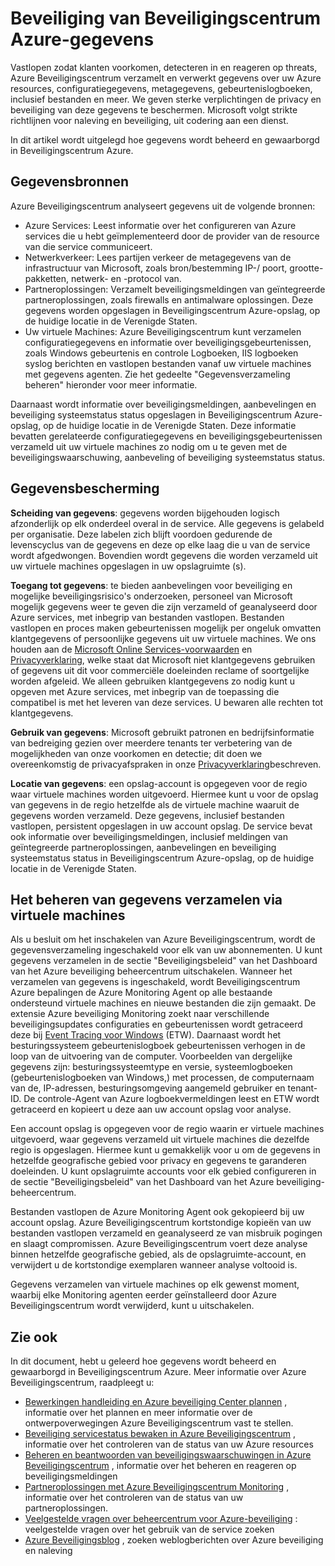 <properties
   pageTitle="Beveiliging van gegevens van Azure Beveiligingscentrum | Microsoft Azure"
   description="In dit document wordt uitgelegd hoe gegevens wordt beheerd en gewaarborgd in Beveiligingscentrum Azure."
   services="security-center"
   documentationCenter="na"
   authors="YuriDio"
   manager="swadhwa"
   editor=""/>

<tags
   ms.service="security-center"
   ms.devlang="na"
   ms.topic="hero-article"
   ms.tgt_pltfrm="na"
   ms.workload="na"
   ms.date="10/25/2016"
   ms.author="yurid"/>

# <a name="azure-security-center-data-security"></a>Beveiliging van Beveiligingscentrum Azure-gegevens
Vastlopen zodat klanten voorkomen, detecteren in en reageren op threats, Azure Beveiligingscentrum verzamelt en verwerkt gegevens over uw Azure resources, configuratiegegevens, metagegevens, gebeurtenislogboeken, inclusief bestanden en meer. We geven sterke verplichtingen de privacy en beveiliging van deze gegevens te beschermen. Microsoft volgt strikte richtlijnen voor naleving en beveiliging, uit codering aan een dienst. 

In dit artikel wordt uitgelegd hoe gegevens wordt beheerd en gewaarborgd in Beveiligingscentrum Azure.

## <a name="data-sources"></a>Gegevensbronnen

Azure Beveiligingscentrum analyseert gegevens uit de volgende bronnen:

- Azure Services: Leest informatie over het configureren van Azure services die u hebt geïmplementeerd door de provider van de resource van die service communiceert.
- Netwerkverkeer: Lees partijen verkeer de metagegevens van de infrastructuur van Microsoft, zoals bron/bestemming IP-/ poort, grootte-pakketten, netwerk- en -protocol van.
- Partneroplossingen: Verzamelt beveiligingsmeldingen van geïntegreerde partneroplossingen, zoals firewalls en antimalware oplossingen. Deze gegevens worden opgeslagen in Beveiligingscentrum Azure-opslag, op de huidige locatie in de Verenigde Staten.
- Uw virtuele Machines: Azure Beveiligingscentrum kunt verzamelen configuratiegegevens en informatie over beveiligingsgebeurtenissen, zoals Windows gebeurtenis en controle Logboeken, IIS logboeken syslog berichten en vastlopen bestanden vanaf uw virtuele machines met gegevens agenten. Zie het gedeelte "Gegevensverzameling beheren" hieronder voor meer informatie.  

Daarnaast wordt informatie over beveiligingsmeldingen, aanbevelingen en beveiliging systeemstatus status opgeslagen in Beveiligingscentrum Azure-opslag, op de huidige locatie in de Verenigde Staten. Deze informatie bevatten gerelateerde configuratiegegevens en beveiligingsgebeurtenissen verzameld uit uw virtuele machines zo nodig om u te geven met de beveiligingswaarschuwing, aanbeveling of beveiliging systeemstatus status.

## <a name="data-protection"></a>Gegevensbescherming

**Scheiding van gegevens**: gegevens worden bijgehouden logisch afzonderlijk op elk onderdeel overal in de service. Alle gegevens is gelabeld per organisatie. Deze labelen zich blijft voordoen gedurende de levenscyclus van de gegevens en deze op elke laag die u van de service wordt afgedwongen. Bovendien wordt gegevens die worden verzameld uit uw virtuele machines opgeslagen in uw opslagruimte (s).

**Toegang tot gegevens**: te bieden aanbevelingen voor beveiliging en mogelijke beveiligingsrisico's onderzoeken, personeel van Microsoft mogelijk gegevens weer te geven die zijn verzameld of geanalyseerd door Azure services, met inbegrip van bestanden vastlopen. Bestanden vastlopen en proces maken gebeurtenissen mogelijk per ongeluk omvatten klantgegevens of persoonlijke gegevens uit uw virtuele machines. We ons houden aan de [Microsoft Online Services-voorwaarden](http://www.microsoftvolumelicensing.com/DocumentSearch.aspx?Mode=3&DocumentTypeId=31) en [Privacyverklaring](https://www.microsoft.com/privacystatement/en-us/OnlineServices/Default.aspx), welke staat dat Microsoft niet klantgegevens gebruiken of gegevens uit dit voor commerciële doeleinden reclame of soortgelijke worden afgeleid. We alleen gebruiken klantgegevens zo nodig kunt u opgeven met Azure services, met inbegrip van de toepassing die compatibel is met het leveren van deze services. U bewaren alle rechten tot klantgegevens.

**Gebruik van gegevens**: Microsoft gebruikt patronen en bedrijfsinformatie van bedreiging gezien over meerdere tenants ter verbetering van de mogelijkheden van onze voorkomen en detectie; dit doen we overeenkomstig de privacyafspraken in onze [Privacyverklaring](https://www.microsoft.com/privacystatement/en-us/OnlineServices/Default.aspx)beschreven.

**Locatie van gegevens**: een opslag-account is opgegeven voor de regio waar virtuele machines worden uitgevoerd. Hiermee kunt u voor de opslag van gegevens in de regio hetzelfde als de virtuele machine waaruit de gegevens worden verzameld. Deze gegevens, inclusief bestanden vastlopen, persistent opgeslagen in uw account opslag. De service bevat ook informatie over beveiligingsmeldingen, inclusief meldingen van geïntegreerde partneroplossingen, aanbevelingen en beveiliging systeemstatus status in Beveiligingscentrum Azure-opslag, op de huidige locatie in de Verenigde Staten.

## <a name="managing-data-collection-from-virtual-machines"></a>Het beheren van gegevens verzamelen via virtuele machines

Als u besluit om het inschakelen van Azure Beveiligingscentrum, wordt de gegevensverzameling ingeschakeld voor elk van uw abonnementen. U kunt gegevens verzamelen in de sectie "Beveiligingsbeleid" van het Dashboard van het Azure beveiliging beheercentrum uitschakelen. Wanneer het verzamelen van gegevens is ingeschakeld, wordt Beveiligingscentrum Azure bepalingen de Azure Monitoring Agent op alle bestaande ondersteund virtuele machines en nieuwe bestanden die zijn gemaakt. De extensie Azure beveiliging Monitoring zoekt naar verschillende beveiligingsupdates configuraties en gebeurtenissen wordt getraceerd deze bij [Event Tracing voor Windows](https://msdn.microsoft.com/library/windows/desktop/bb968803.aspx) (ETW). Daarnaast wordt het besturingssysteem gebeurtenislogboek gebeurtenissen verhogen in de loop van de uitvoering van de computer. Voorbeelden van dergelijke gegevens zijn: besturingssysteemtype en versie, systeemlogboeken (gebeurtenislogboeken van Windows,) met processen, de computernaam van de, IP-adressen, besturingsomgeving aangemeld gebruiker en tenant-ID. De controle-Agent van Azure logboekvermeldingen leest en ETW wordt getraceerd en kopieert u deze aan uw account opslag voor analyse. 

Een account opslag is opgegeven voor de regio waarin er virtuele machines uitgevoerd, waar gegevens verzameld uit virtuele machines die dezelfde regio is opgeslagen. Hiermee kunt u gemakkelijk voor u om de gegevens in hetzelfde geografische gebied voor privacy en gegevens te garanderen doeleinden. U kunt opslagruimte accounts voor elk gebied configureren in de sectie "Beveiligingsbeleid" van het Dashboard van het Azure beveiliging-beheercentrum.

Bestanden vastlopen de Azure Monitoring Agent ook gekopieerd bij uw account opslag.  Azure Beveiligingscentrum kortstondige kopieën van uw bestanden vastlopen verzameld en geanalyseerd ze van misbruik pogingen en slaagt compromissen.  Azure Beveiligingscentrum voert deze analyse binnen hetzelfde geografische gebied, als de opslagruimte-account, en verwijdert u de kortstondige exemplaren wanneer analyse voltooid is.

Gegevens verzamelen van virtuele machines op elk gewenst moment, waarbij elke Monitoring agenten eerder geïnstalleerd door Azure Beveiligingscentrum wordt verwijderd, kunt u uitschakelen.


## <a name="see-also"></a>Zie ook

In dit document, hebt u geleerd hoe gegevens wordt beheerd en gewaarborgd in Beveiligingscentrum Azure. Meer informatie over Azure Beveiligingscentrum, raadpleegt u:

- [Bewerkingen handleiding en Azure beveiliging Center plannen](security-center-planning-and-operations-guide.md) , informatie over het plannen en meer informatie over de ontwerpoverwegingen Azure Beveiligingscentrum vast te stellen.
- [Beveiliging servicestatus bewaken in Azure Beveiligingscentrum](security-center-monitoring.md) , informatie over het controleren van de status van uw Azure resources
- [Beheren en beantwoorden van beveiligingswaarschuwingen in Azure Beveiligingscentrum](security-center-managing-and-responding-alerts.md) , informatie over het beheren en reageren op beveiligingsmeldingen
- [Partneroplossingen met Azure Beveiligingscentrum Monitoring](security-center-partner-solutions.md) , informatie over het controleren van de status van uw partneroplossingen.
- [Veelgestelde vragen over beheercentrum voor Azure-beveiliging](security-center-faq.md) : veelgestelde vragen over het gebruik van de service zoeken
- [Azure Beveiligingsblog](http://blogs.msdn.com/b/azuresecurity/) , zoeken weblogberichten over Azure beveiliging en naleving
